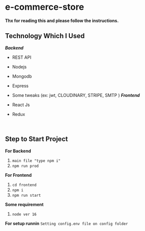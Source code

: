 # e-commerce-store

**Thx for reading this and please follow the instructions.**


 ## Technology Which I Used
   ***Backend***

 - REST API
 - Nodejs
 - Mongodb
 - Express
 - Some tweaks (ex: jwt, CLOUDINARY, STRIPE, SMTP )
   ***Frontend***
 
 
 - React Js
 - Redux

<br />

 ## Step to Start Project
 
**For Backend**
 1. `main file "type npm i"`
 1. `npm run prod`

**For Frontend**

 1. `cd frontend`
 2. `npm i`
 3. `npm run start`

**Some requirement**
 1. `node ver 16`

**For setup runnin**
`Setting config.env file on config folder`


